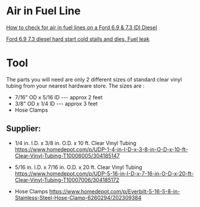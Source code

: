 # Air in Fuel Line
[How to check for air in fuel lines on a Ford 6.9 & 7.3 IDI Diesel](https://youtu.be/YJgbvwIuJjQ)

[Ford 6.9 7.3 diesel hard start cold stalls and dies. Fuel leak](https://youtu.be/3vqSaDWcCJE)

# Tool
The parts you will need are only 2 different sizes of standard clear vinyl tubing from your nearest hardware store.  The sizes are :

- 7/16" OD x 5/16 ID --- approx 2 feet
- 3/8" OD x 1/4 ID --- approx 3 feet
- Hose Clamps

## Supplier:
- 1/4 in. I.D. x 3/8 in. O.D. x 10 ft. Clear Vinyl Tubing   https://www.homedepot.com/p/UDP-1-4-in-I-D-x-3-8-in-O-D-x-10-ft-Clear-Vinyl-Tubing-T10006005/304185147

- 5/16 in. I.D. x 7/16 in. O.D. x 20 ft. Clear Vinyl Tubing   https://www.homedepot.com/p/UDP-5-16-in-I-D-x-7-16-in-O-D-x-20-ft-Clear-Vinyl-Tubing-T10007006/304185172

- Hose Clamps   https://www.homedepot.com/p/Everbilt-5-16-5-8-in-Stainless-Steel-Hose-Clamp-6260294/202309384
